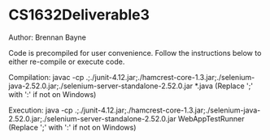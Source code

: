 # CS1632Deliverable3

Author: Brennan Bayne

Code is precompiled for user convenience. Follow the instructions below to either re-compile or execute code.

Compilation: javac -cp .;./junit-4.12.jar;./hamcrest-core-1.3.jar;./selenium-java-2.52.0.jar;./selenium-server-standalone-2.52.0.jar *.java
        (Replace ';' with ':' if not on Windows)
        
Execution: java -cp .;./junit-4.12.jar;./hamcrest-core-1.3.jar;./selenium-java-2.52.0.jar;./selenium-server-standalone-2.52.0.jar WebAppTestRunner
        (Replace ';' with ':' if not on Windows)
